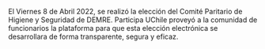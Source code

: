 El Viernes 8 de Abril 2022, se realizó la elección del Comité Paritario de Higiene y Seguridad de DEMRE. Participa UChile proveyó a la comunidad de funcionarios la plataforma para que esta elección electrónica se desarrollara de forma transparente, segura y eficaz. 